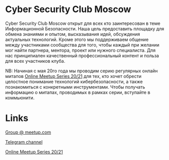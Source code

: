 # Cyber Security Club Moscow
Cyber Security Club Moscow открыт для всех кто заинтересован в теме Информационной Безопасности. Наша цель предоставить площадку для обмена знаниями и опытом, высказывания идей, обсуждения актуальных технологий. Кроме этого мы поддерживаем общение между участниками сообщества для того, чтобы каждый при желании мог найти партнера, ментора, проект или нужного специалиста. Для нас принципиален качественный профессиональный контент и польза для всех участников клуба.

NB: Начиная с мая 20го года мы проводим серию регулярных онлайн митапов [Online Meetup Series 20/21](https://cybersecurityclub.moscow) для тех, кто хочет обрести целостное понимание технологий кибербезопасности, а также познакомиться с конкретными инструментами. Чтобы получать информацию о митапах, проводимых в рамках серии, вступайте в коммьюнити.

# Links
[Group @ meetup.com](https://www.meetup.com/ru-RU/CyberSecurityClubMoscow/)

[Telegram channel](https://t.me/cybersecurityclub)

[Online Meetup Series 20/21](https://cybersecurityclub.moscow)
